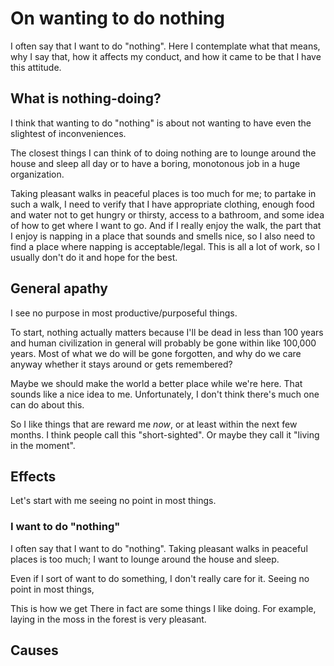 # On wanting to do nothing
I often say that I want to do "nothing". Here I contemplate what that
means, why I say that, how it affects my conduct, and how it came to be
that I have this attitude.

## What is nothing-doing?
I think that wanting to do "nothing" is about not wanting to have even
the slightest of inconveniences.

The closest things I can think of to doing nothing are to lounge around
the house and sleep all day or to have a boring, monotonous job in a huge
organization.

Taking pleasant walks in peaceful places is too much for me; to partake
in such a walk, I need to verify that I have appropriate clothing, enough
food and water not to get hungry or thirsty, access to a bathroom, and
some idea of how to get where I want to go. And if I really enjoy the walk,
the part that I enjoy is napping in a place that sounds and smells nice,
so I also need to find a place where napping is acceptable/legal. This is
all a lot of work, so I usually don't do it and hope for the best.

## General apathy
I see no purpose in most productive/purposeful things.

To start, nothing actually matters because I'll be dead in less than 100
years and human civilization in general will probably be gone within like
100,000 years. Most of what we do will be gone forgotten, and why do we
care anyway whether it stays around or gets remembered?

Maybe we should make the world a better place while we're here. That
sounds like a nice idea to me. Unfortunately, I don't think there's much
one can do about this.

So I like things that are reward me *now*, or at least within the next few
months. I think people call this "short-sighted". Or maybe they call it
"living in the moment".


## Effects
Let's start with me seeing no point in most things.


### I want to do "nothing"
I often say that I want to do "nothing". Taking pleasant walks in peaceful
places is too much; I want to lounge around the house and sleep.

Even if I sort of want to do something, I don't really care for it.
Seeing no point in most things,




This is how we get There in fact are
some things I like doing. For example, laying in the moss in the forest
is very pleasant.


## Causes

